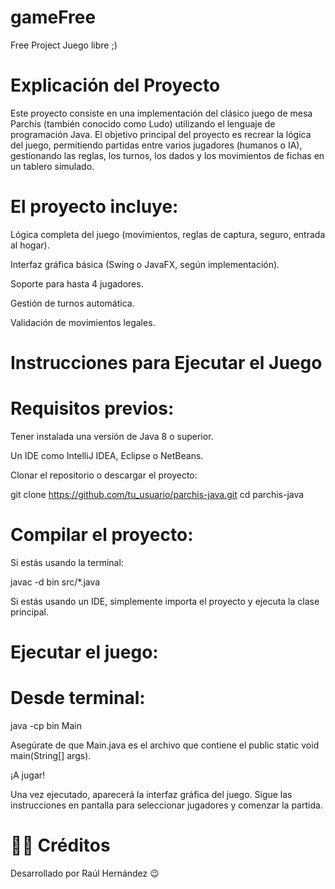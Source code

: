 # gameFree
Free Project Juego libre ;)

# Explicación del Proyecto

Este proyecto consiste en una implementación del clásico juego de mesa Parchís (también conocido como Ludo) utilizando el lenguaje de programación Java. El objetivo principal del proyecto es recrear la lógica del juego,  permitiendo partidas entre varios jugadores (humanos o IA), gestionando las reglas, los turnos, los dados y los movimientos de fichas en un tablero simulado.

# El proyecto incluye:

Lógica completa del juego (movimientos, reglas de captura, seguro, entrada al hogar).

Interfaz gráfica básica (Swing o JavaFX, según implementación).

Soporte para hasta 4 jugadores.

Gestión de turnos automática.

Validación de movimientos legales.

# Instrucciones para Ejecutar el Juego

# Requisitos previos:

Tener instalada una versión de Java 8 o superior.

Un IDE como IntelliJ IDEA, Eclipse o NetBeans.

Clonar el repositorio o descargar el proyecto:

git clone https://github.com/tu_usuario/parchis-java.git
cd parchis-java

# Compilar el proyecto:

Si estás usando la terminal:

javac -d bin src/*.java

Si estás usando un IDE, simplemente importa el proyecto y ejecuta la clase principal.

# Ejecutar el juego:

# Desde terminal:

java -cp bin Main

Asegúrate de que Main.java es el archivo que contiene el public static void main(String[] args).

¡A jugar!

Una vez ejecutado, aparecerá la interfaz gráfica del juego. Sigue las instrucciones en pantalla para seleccionar jugadores y comenzar la partida.

# 🧑‍💻 Créditos

Desarrollado por Raúl Hernández 😉
